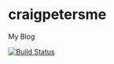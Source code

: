 # craigpetersme
My Blog

[![Build Status](https://plainappco.visualstudio.com/Website/_apis/build/status/craigmpeters.craigpetersme?branchName=master)](https://plainappco.visualstudio.com/Website/_build/latest?definitionId=1&branchName=master)
